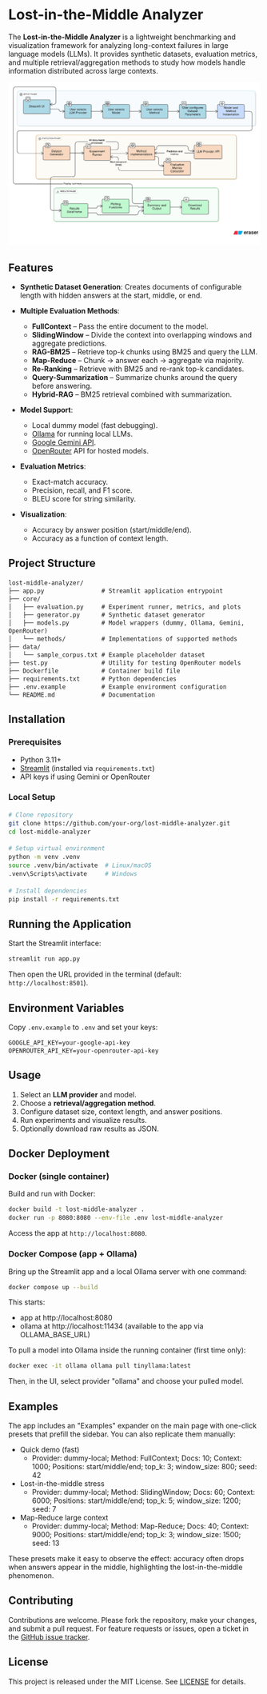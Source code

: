 # Lost-in-the-Middle Analyzer

The **Lost-in-the-Middle Analyzer** is a lightweight benchmarking and visualization framework for analyzing long-context failures in large language models (LLMs). It provides synthetic datasets, evaluation metrics, and multiple retrieval/aggregation methods to study how models handle information distributed across large contexts.

![Architecture Diagram](doc/architechture.png)

## Features

* **Synthetic Dataset Generation**: Creates documents of configurable length with hidden answers at the start, middle, or end.
* **Multiple Evaluation Methods**:

  * **FullContext** – Pass the entire document to the model.
  * **SlidingWindow** – Divide the context into overlapping windows and aggregate predictions.
  * **RAG-BM25** – Retrieve top-k chunks using BM25 and query the LLM.
  * **Map-Reduce** – Chunk → answer each → aggregate via majority.
  * **Re-Ranking** – Retrieve with BM25 and re-rank top-k candidates.
  * **Query-Summarization** – Summarize chunks around the query before answering.
  * **Hybrid-RAG** – BM25 retrieval combined with summarization.
* **Model Support**:

  * Local dummy model (fast debugging).
  * [Ollama](https://ollama.ai/) for running local LLMs.
  * [Google Gemini API](https://ai.google.dev).
  * [OpenRouter](https://openrouter.ai) API for hosted models.
* **Evaluation Metrics**:

  * Exact-match accuracy.
  * Precision, recall, and F1 score.
  * BLEU score for string similarity.
* **Visualization**:

  * Accuracy by answer position (start/middle/end).
  * Accuracy as a function of context length.

## Project Structure

```
lost-middle-analyzer/
├── app.py                # Streamlit application entrypoint
├── core/
│   ├── evaluation.py     # Experiment runner, metrics, and plots
│   ├── generator.py      # Synthetic dataset generator
│   ├── models.py         # Model wrappers (dummy, Ollama, Gemini, OpenRouter)
│   └── methods/          # Implementations of supported methods
├── data/
│   └── sample_corpus.txt # Example placeholder dataset
├── test.py               # Utility for testing OpenRouter models
├── Dockerfile            # Container build file
├── requirements.txt      # Python dependencies
├── .env.example          # Example environment configuration
└── README.md             # Documentation
```

## Installation

### Prerequisites

* Python 3.11+
* [Streamlit](https://streamlit.io/) (installed via `requirements.txt`)
* API keys if using Gemini or OpenRouter

### Local Setup

```bash
# Clone repository
git clone https://github.com/your-org/lost-middle-analyzer.git
cd lost-middle-analyzer

# Setup virtual environment
python -m venv .venv
source .venv/bin/activate  # Linux/macOS
.venv\Scripts\activate     # Windows

# Install dependencies
pip install -r requirements.txt
```

## Running the Application

Start the Streamlit interface:

```bash
streamlit run app.py
```

Then open the URL provided in the terminal (default: `http://localhost:8501`).

## Environment Variables

Copy `.env.example` to `.env` and set your keys:

```env
GOOGLE_API_KEY=your-google-api-key
OPENROUTER_API_KEY=your-openrouter-api-key
```

## Usage

1. Select an **LLM provider** and model.
2. Choose a **retrieval/aggregation method**.
3. Configure dataset size, context length, and answer positions.
4. Run experiments and visualize results.
5. Optionally download raw results as JSON.

## Docker Deployment

### Docker (single container)
Build and run with Docker:

```bash
docker build -t lost-middle-analyzer .
docker run -p 8080:8080 --env-file .env lost-middle-analyzer
```

Access the app at `http://localhost:8080`.

### Docker Compose (app + Ollama)
Bring up the Streamlit app and a local Ollama server with one command:

```bash
docker compose up --build
```

This starts:
- app at http://localhost:8080
- ollama at http://localhost:11434 (available to the app via OLLAMA_BASE_URL)

To pull a model into Ollama inside the running container (first time only):

```bash
docker exec -it ollama ollama pull tinyllama:latest
```

Then, in the UI, select provider "ollama" and choose your pulled model.

## Examples

The app includes an "Examples" expander on the main page with one-click presets that prefill the sidebar. You can also replicate them manually:

- Quick demo (fast)
  - Provider: dummy-local; Method: FullContext; Docs: 10; Context: 1000; Positions: start/middle/end; top_k: 3; window_size: 800; seed: 42
- Lost-in-the-middle stress
  - Provider: dummy-local; Method: SlidingWindow; Docs: 60; Context: 6000; Positions: start/middle/end; top_k: 5; window_size: 1200; seed: 7
- Map-Reduce large context
  - Provider: dummy-local; Method: Map-Reduce; Docs: 40; Context: 9000; Positions: start/middle/end; top_k: 3; window_size: 1500; seed: 13

These presets make it easy to observe the effect: accuracy often drops when answers appear in the middle, highlighting the lost-in-the-middle phenomenon.

## Contributing

Contributions are welcome. Please fork the repository, make your changes, and submit a pull request. For feature requests or issues, open a ticket in the [GitHub issue tracker](https://github.com/your-org/lost-middle-analyzer/issues).

## License

This project is released under the MIT License. See [LICENSE](LICENSE) for details.
